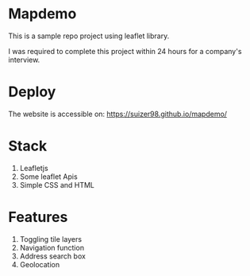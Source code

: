 # Mapdemo

This is a sample repo project using leaflet library.

I was required to complete this project within 24 hours for a company's interview.

# Deploy
The website is accessible on:
https://suizer98.github.io/mapdemo/

# Stack

1. Leafletjs
2. Some leaflet Apis
3. Simple CSS and HTML

# Features

1. Toggling tile layers
2. Navigation function
3. Address search box
4. Geolocation 


